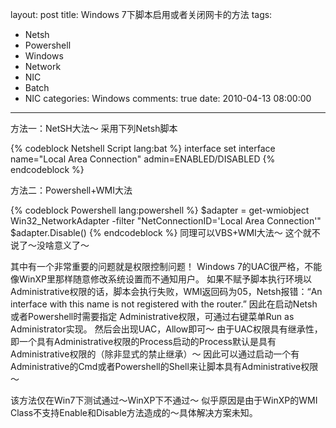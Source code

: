 layout: post
title: Windows 7下脚本启用或者关闭网卡的方法
tags:
  - Netsh
  - Powershell
  - Windows
  - Network
  - NIC
  - Batch
  - NIC
categories: Windows
comments: true
date: 2010-04-13 08:00:00
---
方法一：NetSH大法～
采用下列Netsh脚本

{% codeblock Netshell Script lang:bat %}
interface
set interface name="Local Area Connection" admin=ENABLED/DISABLED
{% endcodeblock %}

方法二：Powershell+WMI大法

{% codeblock Powershell lang:powershell %}
$adapter = get-wmiobject Win32_NetworkAdapter -filter "NetConnectionID='Local Area Connection'"
$adapter.Disable()
{% endcodeblock %}
同理可以VBS+WMI大法～
这个就不说了～没啥意义了～

其中有一个非常重要的问题就是权限控制问题！
Windows 7的UAC很严格，不能像WinXP里那样随意修改系统设置而不通知用户。
如果不赋予脚本执行环境以Administrative权限的话，脚本会执行失败，WMI返回码为05，Netsh报错：“An interface with this name is not registered with the router.”
因此在启动Netsh或者Powershell时需要指定 Administrative权限，可通过右键菜单Run as Administrator实现。
然后会出现UAC，Allow即可～
由于UAC权限具有继承性，即一个具有Administrative权限的Process启动的Process默认是具有Administrative权限的（除非显式的禁止继承）～
因此可以通过启动一个有Administrative的Cmd或者Powershell的Shell来让脚本具有Administrative权限～

该方法仅在Win7下测试通过～WinXP下不通过～
似乎原因是由于WinXP的WMI Class不支持Enable和Disable方法造成的～具体解决方案未知。
